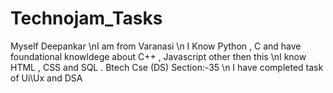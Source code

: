 # Technojam_Tasks
Myself Deepankar \nI am from Varanasi \n I Know Python , C and have foundational knowldege about C++ , Javascript other then this \nI know HTML , CSS and SQL .
Btech Cse (DS) Section:-35 \n
I have completed task of Ui\Ux and DSA